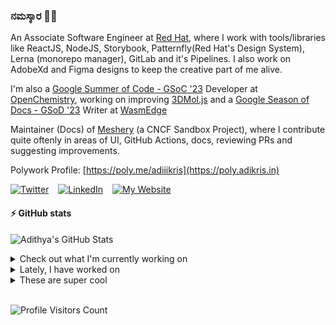 ### ನಮಸ್ಕಾರ 🙏🏼
  
An Associate Software Engineer at [Red Hat](https://www.redhat.com), where I work with tools/libraries like ReactJS, NodeJS, Storybook, Patternfly(Red Hat's Design System), Lerna (monorepo manager), GitLab and it's Pipelines. I also work on AdobeXd and Figma designs to keep the creative part of me alive.

I'm also a [Google Summer of Code - GSoC '23](https://summerofcode.withgoogle.com/) Developer at [OpenChemistry](https://openchemistry.org), working on improving [3DMol.js](https://github.com/3dmol/3Dmol.js) and a [Google Season of Docs - GSoD '23](https://developers.google.com/season-of-docs) Writer at [WasmEdge](https://github.com/WasmEdge)

Maintainer (Docs) of [Meshery](https://github.com/meshery) (a CNCF Sandbox Project), where I contribute quite oftenly in areas of UI, GitHub Actions, docs, reviewing PRs and suggesting improvements.

Polywork Profile: [https://poly.me/adiiikris](https://poly.adikris.in)

[![Twitter](https://img.shields.io/badge/-@adii_kris-%231DA1F2?style=for-the-badge&logo=twitter&logoColor=ffffff)](https:/twitter.adikris.in) &ensp;
[![LinkedIn](https://img.shields.io/badge/-Adithya%20Krishna-%230A67C3?style=for-the-badge&logo=linkedin&logoColor=ffffff)](https://linkedin.adikris.in/) &ensp;
[![My Website](https://img.shields.io/badge/-My%20Website-%230A67C3?style=for-the-badge)](https://adikris.in/)

#### ⚡️ GitHub stats

![Adithya's GitHub Stats](https://github-readme-stats.vercel.app/api?username=adithyaakrishna&show_icons=true&hide_border=true&title_color=fff&icon_color=79ff97&text_color=9f9f9f&bg_color=151515)


<details>
  <summary>Check out what I'm currently working on</summary>
  
  - [adithyaakrishna/rh-ts-bot](https://github.com/adithyaakrishna/rh-ts-bot) - RH Troubleshoot Bot (5 days ago)
  - [cheminfo/netcdfjs](https://github.com/cheminfo/netcdfjs) - Read and explore NetCDF files (5 days ago)
  - [WasmEdge/WasmEdge](https://github.com/WasmEdge/WasmEdge) - WasmEdge is a lightweight, high-performance, and extensible WebAssembly runtime for cloud native, edge, and decentralized applications. It powers serverless apps, embedded functions, microservices, smart contracts, and IoT devices. (1 week ago)
  - [WasmEdge/docs](https://github.com/WasmEdge/docs) -  (2 weeks ago)
  - [3dmol/3Dmol.js](https://github.com/3dmol/3Dmol.js) - WebGL accelerated JavaScript molecular graphics library (1 month ago)
</details>

<details>
  <summary>Lately, I have worked on</summary>
  
  - [[Feat] - Added New Docs](https://github.com/WasmEdge/docs/pull/145) on [WasmEdge/docs](https://github.com/WasmEdge/docs) (5 days ago)
  - [[Chore] - Added Redirection Notes](https://github.com/WasmEdge/WasmEdge/pull/2727) on [WasmEdge/WasmEdge](https://github.com/WasmEdge/WasmEdge) (5 days ago)
  - [[Feat] - Making Library TypeSafe - Refactoring](https://github.com/cheminfo/netcdfjs/pull/26) on [cheminfo/netcdfjs](https://github.com/cheminfo/netcdfjs) (1 week ago)
  - [[Chore] - Removed Chinese Docs](https://github.com/WasmEdge/WasmEdge/pull/2709) on [WasmEdge/WasmEdge](https://github.com/WasmEdge/WasmEdge) (1 week ago)
  - [[Feat] - Remove Old English and Chinese Docs](https://github.com/WasmEdge/WasmEdge/pull/2708) on [WasmEdge/WasmEdge](https://github.com/WasmEdge/WasmEdge) (1 week ago)
</details>

<details>
  <summary>These are super cool</summary>
  
  - [srikumarks/codecanvas](https://github.com/srikumarks/codecanvas) -  (today)
  - [cncf/toc](https://github.com/cncf/toc) - ⚖️Technical Oversight Committee (TOC) (1 day ago)
  - [jsdoc/jsdoc](https://github.com/jsdoc/jsdoc) - An API documentation generator for JavaScript. (4 days ago)
  - [patternfly/pf-codemods](https://github.com/patternfly/pf-codemods) - Codemods for upgrading from react-core@4.x.x to react-core@5.x.x. Uses eslint. (3 weeks ago)
  - [freshworks/crayons](https://github.com/freshworks/crayons) - 🖍️ Crayons - A UI Kit comprising of web components for building Freshworks Apps! (4 weeks ago)
</details>

<br> 

![Profile Visitors Count](https://profile-counter.glitch.me/adithyaakrishna/count.svg)
